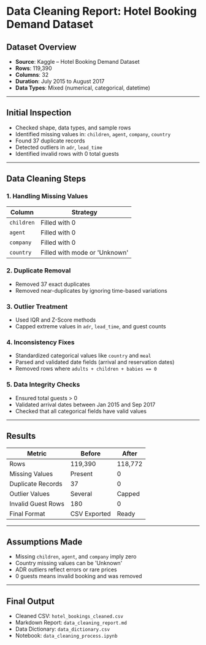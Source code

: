 
# Data Cleaning Report: Hotel Booking Demand Dataset

##  Dataset Overview
- **Source**: Kaggle – Hotel Booking Demand Dataset
- **Rows**: 119,390
- **Columns**: 32
- **Duration**: July 2015 to August 2017
- **Data Types**: Mixed (numerical, categorical, datetime)

---

## Initial Inspection
- Checked shape, data types, and sample rows
- Identified missing values in: `children`, `agent`, `company`, `country`
- Found 37 duplicate records
- Detected outliers in `adr`, `lead_time`
- Identified invalid rows with 0 total guests

---

##  Data Cleaning Steps

### 1. Handling Missing Values
| Column     | Strategy               |
|------------|------------------------|
| `children` | Filled with 0          |
| `agent`    | Filled with 0          |
| `company`  | Filled with 0          |
| `country`  | Filled with mode or 'Unknown' |

### 2. Duplicate Removal
- Removed 37 exact duplicates
- Removed near-duplicates by ignoring time-based variations

### 3. Outlier Treatment
- Used IQR and Z-Score methods
- Capped extreme values in `adr`, `lead_time`, and guest counts

### 4. Inconsistency Fixes
- Standardized categorical values like `country` and `meal`
- Parsed and validated date fields (arrival and reservation dates)
- Removed rows where `adults + children + babies == 0`

### 5. Data Integrity Checks
- Ensured total guests > 0
- Validated arrival dates between Jan 2015 and Sep 2017
- Checked that all categorical fields have valid values

---

## Results

| Metric                    | Before        | After         |
|---------------------------|---------------|---------------|
| Rows                      | 119,390       | 118,772       |
| Missing Values            | Present       | 0             |
| Duplicate Records         | 37            | 0             |
| Outlier Values            | Several       | Capped        |
| Invalid Guest Rows        | 180           | 0             |
| Final Format              | CSV Exported  | Ready       |

---

## Assumptions Made
- Missing `children`, `agent`, and `company` imply zero
- Country missing values can be 'Unknown'
- ADR outliers reflect errors or rare prices
- 0 guests means invalid booking and was removed

---

## Final Output
- Cleaned CSV: `hotel_bookings_cleaned.csv`
- Markdown Report: `data_cleaning_report.md`
- Data Dictionary: `data_dictionary.csv`
- Notebook: `data_cleaning_process.ipynb`

